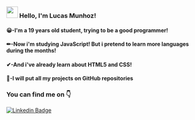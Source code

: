 ### <img src="https://media.giphy.com/media/hvRJCLFzcasrR4ia7z/giphy.gif" width="30px"> Hello, I'm Lucas Munhoz!

#### 😀-I'm a 19 years old student, trying to be a good programmer!
#### ✏-Now i'm studying JavaScript! But i pretend to learn more languages during the months!
#### ✔-And i've already learn about HTML5 and CSS!
#### 🎉-I will put all my projects on GitHub repositories

### You can find me on 👇

[![Linkedin Badge](https://img.shields.io/badge/LinkedIn-0077B5?style=for-the-badge&logo=linkedin&logoColor=white&link=www.linkedin.com/in/lucas-munhoz-071705174)](www.linkedin.com/in/lucas-munhoz-071705174) 
